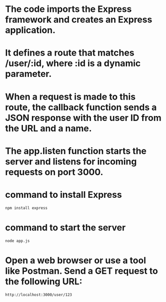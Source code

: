 # The code imports the Express framework and creates an Express application.
# It defines a route that matches /user/:id, where :id is a dynamic parameter.
# When a request is made to this route, the callback function sends a JSON response with the user ID from the URL and a name.
# The app.listen function starts the server and listens for incoming requests on port 3000.

# command to install Express
`npm install express`

# command to start the server
`node app.js`

# Open a web browser or use a tool like Postman. Send a GET request to the following URL: 
`http://localhost:3000/user/123`